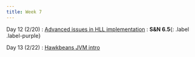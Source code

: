 ```yaml
---
title: Week 7
---
```


Day 12 (2/20)
: [Advanced issues in HLL implementation](#)
  : **S&N 6.5**{: .label .label-purple}

Day 13 (2/22)
: [Hawkbeans JVM intro](#)
